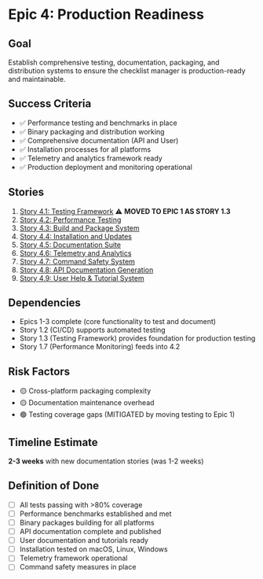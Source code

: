# Epic 4: Production Readiness

## Goal

Establish comprehensive testing, documentation, packaging, and distribution systems to ensure the checklist manager is production-ready and maintainable.

## Success Criteria

- ✅ Performance testing and benchmarks in place
- ✅ Binary packaging and distribution working
- ✅ Comprehensive documentation (API and User)
- ✅ Installation processes for all platforms
- ✅ Telemetry and analytics framework ready
- ✅ Production deployment and monitoring operational

## Stories

1. [Story 4.1: Testing Framework](story-4.1-testing-framework.md) ⚠️ **MOVED TO EPIC 1 AS STORY 1.3**
2. [Story 4.2: Performance Testing](story-4.2-performance-testing.md)
3. [Story 4.3: Build and Package System](story-4.3-build-package.md)
4. [Story 4.4: Installation and Updates](story-4.4-installation-updates.md)
5. [Story 4.5: Documentation Suite](story-4.5-documentation-suite.md)
6. [Story 4.6: Telemetry and Analytics](story-4.6-telemetry-analytics.md)
7. [Story 4.7: Command Safety System](story-4.7-command-safety.md)
8. [Story 4.8: API Documentation Generation](story-4.8-api-documentation.md)
9. [Story 4.9: User Help & Tutorial System](story-4.9-user-documentation.md)

## Dependencies

- Epics 1-3 complete (core functionality to test and document)
- Story 1.2 (CI/CD) supports automated testing
- Story 1.3 (Testing Framework) provides foundation for production testing
- Story 1.7 (Performance Monitoring) feeds into 4.2

## Risk Factors

- 🟡 Cross-platform packaging complexity
- 🟡 Documentation maintenance overhead
- 🟢 Testing coverage gaps (MITIGATED by moving testing to Epic 1)

## Timeline Estimate

**2-3 weeks** with new documentation stories (was 1-2 weeks)

## Definition of Done

- [ ] All tests passing with >80% coverage
- [ ] Performance benchmarks established and met
- [ ] Binary packages building for all platforms
- [ ] API documentation complete and published
- [ ] User documentation and tutorials ready
- [ ] Installation tested on macOS, Linux, Windows
- [ ] Telemetry framework operational
- [ ] Command safety measures in place
